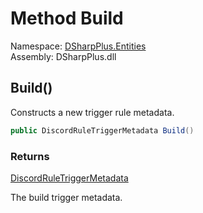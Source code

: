 # Method Build

Namespace: [DSharpPlus.Entities](DSharpPlus.Entities.md)  
Assembly: DSharpPlus.dll

## <a id="DSharpPlus_Entities_DiscordRuleTriggerMetadataBuilder_Build"></a>Build\(\)

Constructs a new trigger rule metadata.

```csharp
public DiscordRuleTriggerMetadata Build()
```

### Returns

[DiscordRuleTriggerMetadata](DSharpPlus.Entities.DiscordRuleTriggerMetadata.md)

The build trigger metadata.

